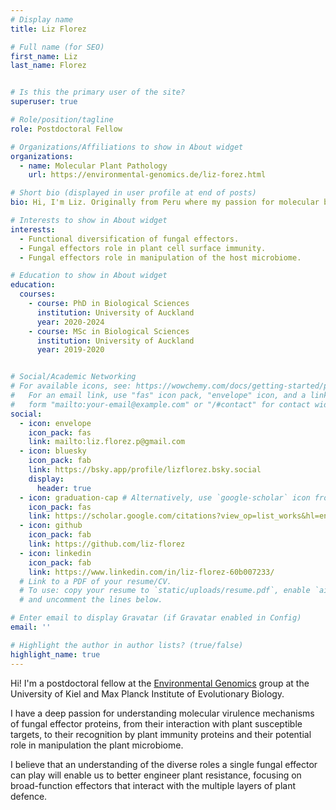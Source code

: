 ```yaml
---
# Display name
title: Liz Florez

# Full name (for SEO)
first_name: Liz
last_name: Florez


# Is this the primary user of the site?
superuser: true

# Role/position/tagline
role: Postdoctoral Fellow

# Organizations/Affiliations to show in About widget
organizations:
  - name: Molecular Plant Pathology
    url: https://environmental-genomics.de/liz-forez.html

# Short bio (displayed in user profile at end of posts)
bio: Hi, I'm Liz. Originally from Peru where my passion for molecular biology started. I did my PhD research in New Zealand focusing on the molecular understanding of an apple fungal pathogen. Currently UI am working in Germany as a postdoctoral fellow focusing on apoplastic effectors of a devastating fungal wheat pathogen.

# Interests to show in About widget
interests:
  - Functional diversification of fungal effectors.
  - Fungal effectors role in plant cell surface immunity.
  - Fungal effectors role in manipulation of the host microbiome.

# Education to show in About widget
education:
  courses:
    - course: PhD in Biological Sciences
      institution: University of Auckland
      year: 2020-2024
    - course: MSc in Biological Sciences
      institution: University of Auckland
      year: 2019-2020


# Social/Academic Networking
# For available icons, see: https://wowchemy.com/docs/getting-started/page-builder/#icons
#   For an email link, use "fas" icon pack, "envelope" icon, and a link in the
#   form "mailto:your-email@example.com" or "/#contact" for contact widget.
social:
  - icon: envelope
    icon_pack: fas
    link: mailto:liz.florez.p@gmail.com
  - icon: bluesky
    icon_pack: fab
    link: https://bsky.app/profile/lizflorez.bsky.social
    display:
      header: true
  - icon: graduation-cap # Alternatively, use `google-scholar` icon from `ai` icon pack
    icon_pack: fas
    link: https://scholar.google.com/citations?view_op=list_works&hl=en&user=OIHSfbQAAAAJ  
  - icon: github
    icon_pack: fab
    link: https://github.com/liz-florez
  - icon: linkedin
    icon_pack: fab
    link: https://www.linkedin.com/in/liz-florez-60b007233/
  # Link to a PDF of your resume/CV.
  # To use: copy your resume to `static/uploads/resume.pdf`, enable `ai` icons in `params.yaml`,
  # and uncomment the lines below.

# Enter email to display Gravatar (if Gravatar enabled in Config)
email: ''

# Highlight the author in author lists? (true/false)
highlight_name: true
---
```


Hi! I'm a postdoctoral fellow at the [Environmental Genomics](https://www.environmental-genomics.de/) group at the University of Kiel and Max Planck Institute of Evolutionary Biology.

I have a deep passion for understanding molecular virulence mechanisms of fungal effector proteins, from their interaction with plant susceptible targets, to their recognition by plant immunity proteins and their potential role in manipulation the plant microbiome.

I believe that an understanding of the diverse roles a single fungal effector can play will enable us to better engineer plant resistance, focusing on broad-function effectors that interact with the multiple layers of plant defence.
